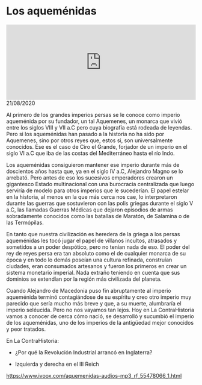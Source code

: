 # Los aqueménidas
<iframe id='audio_88903085' frameborder='0' allowfullscreen='' scrolling='no' height='200' style='width:100%;' src='https://www.ivoox.com/player_ej_55478066_6_1.html' loading='lazy'></iframe>21/08/2020

Al primero de los grandes imperios persas se le conoce como imperio aqueménida por su fundador, un tal Aquemenes, un monarca que vivió entre los siglos VIII y VII a.C pero cuya biografía está rodeada de leyendas. Pero si los aqueménidas han pasado a la historia no ha sido por Aquemenes, sino por otros reyes que, estos si, son universalmente conocidos. Ese es el caso de Ciro el Grande, forjador de un imperio en el siglo VI a.C que iba de las costas del Mediterráneo hasta el río Indo.  

 Los aqueménidas consiguieron mantener ese imperio durante más de doscientos años hasta que, ya en el siglo IV a.C, Alejandro Magno se lo arrebató. Pero antes de eso los sucesivos emperadores crearon un gigantesco Estado multinacional con una burocracia centralizada que luego serviría de modelo para otros imperios que le sucederían. El papel estelar en la historia, al menos en la que más cerca nos cae, lo interpretaron durante las guerras que sostuvieron con las polis griegas durante el siglo V a.C, las llamadas Guerras Médicas que dejaron episodios de armas sobradamente conocidos como las batallas de Maratón, de Salamina o de las Termópilas.  

 En tanto que nuestra civilización es heredera de la griega a los persas aqueménidas les tocó jugar el papel de villanos incultos, atrasados y sometidos a un poder despótico, pero no tenían nada de eso. El poder del rey de reyes persa era tan absoluto como el de cualquier monarca de su época y en todo lo demás poseían una cultura refinada, construían ciudades, eran consumados artesanos y fueron los primeros en crear un sistema monetario imperial. Nada extraño teniendo en cuenta que sus dominios se extendían por la región más civilizada del planeta.  

 Cuando Alejandro de Macedonia puso fin abruptamente al imperio aqueménida terminó contagiándose de su espíritu y creo otro imperio muy parecido que sería mucho más breve y que, a su muerte, alumbraría el imperio seléucida. Pero no nos vayamos tan lejos. Hoy en La ContraHistoria vamos a conocer de cerca cómo nació, se desarrolló y sucumbió el imperio de los aqueménidas, uno de los imperios de la antigüedad mejor conocidos y peor tratados. 

 En La ContraHistoria:

 - ¿Por qué la Revolución Industrial arrancó en Inglaterra?

 - Izquierda y derecha en el III Reich 

https://www.ivoox.com/aquemenidas-audios-mp3_rf_55478066_1.html
